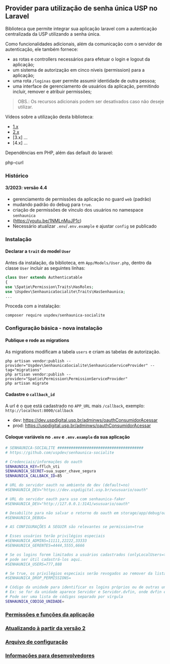 ## Provider para utilização de senha única USP no Laravel

Biblioteca que permite integrar sua aplicação laravel com a autenticação centralizada da USP utilizando a senha única.

Como funcionalidades adicionais, além da comunicação com o servidor de autenticação, ele também fornece:

- as rotas e controllers necessários para efetuar o login e logout da aplicação;
- um sistema de autorização em cinco níveis (permission) para a aplicação;
- uma rota `/loginas` quer permite assumir identidade de outra pessoa;
- uma interface de gerenciamento de usuários da aplicação, permitindo incluir, remover e atribuir permissões;

> OBS.: Os recursos adicionais podem ser desativados caso não deseje utilizar.

Vídeos sobre a utilização desta biblioteca:

- [1.x](https://youtu.be/jLFM2AUFJgw)
- [2.x](https://www.youtube.com/watch?v=t6Zf3nK-oIo)
- [3.x] ...
- [4.x] ...

Dependências em PHP, além das default do laravel:

php-curl

### Histórico

#### 3/2023: versão 4.4
* gerenciamento de permissões da aplicação no guard `web` (padrão)
* mudando padrão do debug para `true`.
* criação de permissões de vínculo dos usuários no namespace `senhaunica`
* (https://youtu.be/1NMLnMuJP1c)
* Necessário atualizar `.env`/`.env.example` e ajustar `config` se publicado

### Instalação

#### Declarar a `trait` do model `User`

Antes da instalação, da biblioteca, em `App/Models/User.php`, dentro da classe `User` incluir as seguintes linhas:

```php
class User extends Authenticatable
{
use \Spatie\Permission\Traits\HasRoles;
use \Uspdev\SenhaunicaSocialite\Traits\HasSenhaunica;
...
```
Proceda com a instalação:

```
composer require uspdev/senhaunica-socialite
```

### Configuração básica - nova instalação

#### Publique e rode as migrations

As migrations modificam a tabela `users` e criam as tabelas de autorização.

```
php artisan vendor:publish --provider="Uspdev\SenhaunicaSocialite\SenhaunicaServiceProvider" --tag="migrations"
php artisan vendor:publish --provider="Spatie\Permission\PermissionServiceProvider"
php artisan migrate
```
#### Cadastre o `callback_id`

A url é o que está cadastrado no `APP_URL` mais `/callback`, exemplo: `http://localhost:8000/callback`

- dev: https://dev.uspdigital.usp.br/adminws/oauthConsumidorAcessar
- prod: https://uspdigital.usp.br/adminws/oauthConsumidorAcessar

#### Coloque variáveis no `.env` e `.env.example` da sua aplicação

```sh
# SENHAUNICA-SOCIALITE ######################################
# https://github.com/uspdev/senhaunica-socialite

# Credenciais/informações do oauth
SENHAUNICA_KEY=fflch_sti
SENHAUNICA_SECRET=sua_super_chave_segura
SENHAUNICA_CALLBACK_ID=85

# URL do servidor oauth no ambiente de dev (default=no)
#SENHAUNICA_DEV="https://dev.uspdigital.usp.br/wsusuario/oauth"

# URL do servidor oauth para uso com senhaunica-faker
#SENHAUNICA_DEV="http://127.0.0.1:3141/wsusuario/oauth"

# Desabilite para não salvar o retorno do oauth em storage/app/debug/oauth/ (default=true)
#SENHAUNICA_DEBUG=

# AS CONFIGURAÇÕES A SEGUIR são relevantes se permission=true

# Esses usuários terão privilégios especiais
#SENHAUNICA_ADMINS=11111,22222,33333
#SENHAUNICA_GERENTES=4444,5555,6666

# Se os logins forem limitados a usuários cadastrados (onlyLocalUsers=true),
# pode ser útil cadastrá-los aqui.
#SENHAUNICA_USERS=777,888

# Se true, os privilégios especiais serão revogados ao remover da lista (default=false)
#SENHAUNICA_DROP_PERMISSIONS=

# Código da unidade para identificar os logins próprios ou de outras unidades
# Ex: se for da unidade aparece Servidor e Servidor.dvfin, onde dvfin é o setor do usuário, caso contrário aparece Servidorusp
# Pode ser uma lista de códigos separado por vírgula
SENHAUNICA_CODIGO_UNIDADE=

```

### [Permissões e funções da aplicação](docs/permissions.md)
### [Atualizando à partir da versão 2](docs/updating.md)
### [Arquivo de configuração](docs/configuracao_detalhes.md)
### [Informações para desenvolvedores](docs/desenvolvedores.md)
